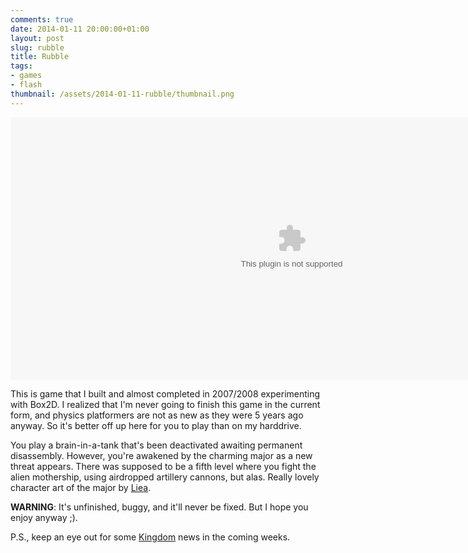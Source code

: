 ```yaml
---
comments: true
date: 2014-01-11 20:00:00+01:00
layout: post
slug: rubble
title: Rubble
tags:
- games
- flash
thumbnail: /assets/2014-01-11-rubble/thumbnail.png
---
```


<object type="application/x-shockwave-flash" data="/assets/2014-01-11-rubble/rubble.swf" width="900" height="420" >
    <param name="movie" value="/assets/2014-01-11-rubble/rubble.swf">
    <param name="allowfullscreen" value="true" />
    <embed src="/assets/2014-01-11-rubble/rubble.swf" width="900" height="420" quality="high" />
</object>

This is game that I built and almost completed in 2007/2008 experimenting with Box2D. I realized that I'm never going to finish this game in the 
current form, and physics platformers are not as new as they were 5 years ago anyway. So it's better off up here for you to play than
on my harddrive. 

You play a brain-in-a-tank that's been deactivated awaiting permanent disassembly. However, you're 
awakened by the charming major as a new threat appears. There was supposed to be a fifth level where you fight the alien mothership, using airdropped artillery cannons, but alas. Really lovely character art of the major by [Liea](http://www.liea.nl).

**WARNING**: It's unfinished, buggy, and it'll never be fixed. But I hope you enjoy anyway ;).

P.S., keep an eye out for some [Kingdom](/2013/10/kingdom) news in the coming weeks.
